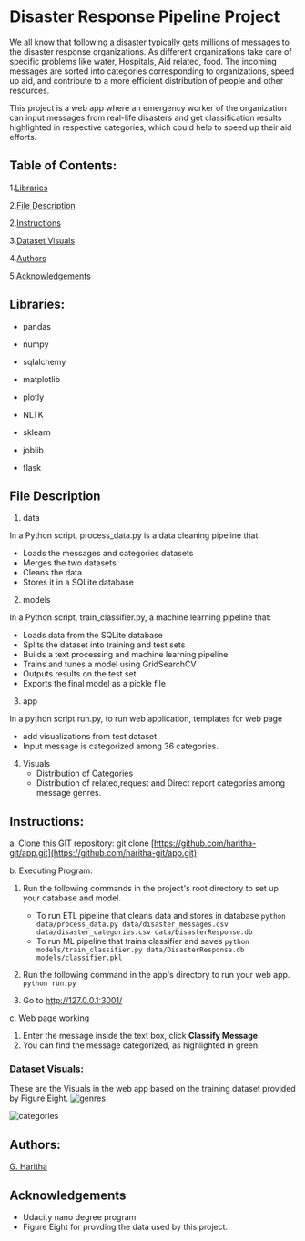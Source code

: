 # Disaster Response Pipeline Project
We all know that following a disaster typically gets millions of messages to the disaster response organizations. As different organizations take care of specific problems like water, Hospitals, Aid related, food. The incoming messages are sorted into categories corresponding to organizations, speed up aid, and contribute to a more efficient distribution of people and other resources.

This project is a web app where an emergency worker of the organization can input messages from real-life disasters and get classification results highlighted in respective categories, which could help to speed up their aid efforts.
## Table of Contents:
1.[Libraries](#Libraries)

2.[File Description](#file)

2.[Instructions](#Instructions)

3.[Dataset Visuals](#Visuals)

4.[Authors](#Authors)

5.[Acknowledgements](#Acknowledgements)

<a name="Libraries"></a>
## Libraries:
* pandas

* numpy

* sqlalchemy

* matplotlib

* plotly

* NLTK

* sklearn

* joblib

* flask

<a name="file"></a>
## File Description
1. data

In a Python script, process_data.py is a data cleaning pipeline that:
  - Loads the messages and categories datasets
  - Merges the two datasets
  - Cleans the data
  - Stores it in a SQLite database

2. models

In a Python script, train_classifier.py, a machine learning pipeline that:
   - Loads data from the SQLite database
   - Splits the dataset into training and test sets
   - Builds a text processing and machine learning pipeline
   - Trains and tunes a model using GridSearchCV
   - Outputs results on the test set
   - Exports the final model as a pickle file

3. app

In a python script run.py, to run web application, templates for web page
   - add visualizations from test dataset
   - Input message is categorized among 36 categories.
 
 4. Visuals
    - Distribution of Categories
    - Distribution of related,request and Direct report categories among message genres.
<a name="Instructions"></a>
## Instructions:
a. Clone this GIT repository:
git clone [https://github.com/haritha-git/app.git](https://github.com/haritha-git/app.git)

b. Executing Program:

1. Run the following commands in the project's root directory to set up your database and model.

    - To run ETL pipeline that cleans data and stores in database
        `python data/process_data.py data/disaster_messages.csv data/disaster_categories.csv data/DisasterResponse.db`
    - To run ML pipeline that trains classifier and saves
        `python models/train_classifier.py data/DisasterResponse.db models/classifier.pkl`

2. Run the following command in the app's directory to run your web app.
    `python run.py`

3. Go to http://127.0.0.1:3001/

c. Web page working
1. Enter the message inside the text box, click **Classify Message**.
2. You can find the message categorized, as highlighted in green.

<a name="Visuals"></a>
### Dataset Visuals:
These are the Visuals in the web app based on the training dataset provided by Figure Eight.
![genres](https://github.com/haritha-git/app/blob/master/Visuals/genres.png)

![categories](https://github.com/haritha-git/app/blob/master/Visuals/categories.png)

<a name = 'Authors'></a>
## Authors:
   [G. Haritha](https://github.com/haritha-git)
<a name='Acknowledgements'></a>
## Acknowledgements
   - Udacity nano degree program
   - Figure Eight for provding the data used by this project.
